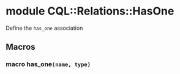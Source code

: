 # module CQL::Relations::HasOne

Define the `has_one` association

## Macros

### macro has\_one`(name, type)`

